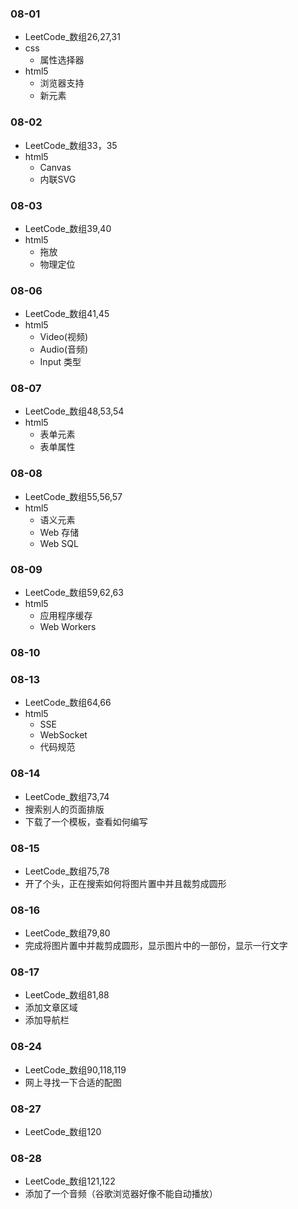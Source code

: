### 08-01
* LeetCode_数组26,27,31
* css
	* 属性选择器
* html5
	* 浏览器支持
	* 新元素
### 08-02
* LeetCode_数组33，35
* html5
	* Canvas
	* 内联SVG
### 08-03
* LeetCode_数组39,40
* html5
	* 拖放
	* 物理定位
### 08-06
* LeetCode_数组41,45
* html5
	* Video(视频)
	* Audio(音频)
	* Input 类型
### 08-07
* LeetCode_数组48,53,54
* html5
	* 表单元素
	* 表单属性
### 08-08
* LeetCode_数组55,56,57
* html5
	* 语义元素
	* Web 存储
	* Web SQL
### 08-09
* LeetCode_数组59,62,63
* html5
	* 应用程序缓存
	* Web Workers
### 08-10
### 08-13
* LeetCode_数组64,66
* html5
	* SSE
	* WebSocket
	* 代码规范
### 08-14
* LeetCode_数组73,74
* 搜索别人的页面排版
* 下载了一个模板，查看如何编写
### 08-15
* LeetCode_数组75,78
* 开了个头，正在搜索如何将图片置中并且裁剪成圆形
### 08-16
* LeetCode_数组79,80
* 完成将图片置中并裁剪成圆形，显示图片中的一部份，显示一行文字
### 08-17
* LeetCode_数组81,88
* 添加文章区域
* 添加导航栏
### 08-24
* LeetCode_数组90,118,119
* 网上寻找一下合适的配图
### 08-27
* LeetCode_数组120
### 08-28
* LeetCode_数组121,122
* 添加了一个音频（谷歌浏览器好像不能自动播放）